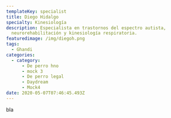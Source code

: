```yaml
---
templateKey: specialist
title: Diego Hidalgo
specialty: Kinesiología
description: Especialista en trastornos del espectro autista,
  neurorehabilitación y kinesiología respiratoria.
featuredimage: /img/diegoh.png
tags:
  - Ghandi
categories:
  - category:
      - De perro hno
      - mock 3
      - De perro legal
      - Daydream
      - Mock4
date: 2020-05-07T07:46:45.493Z
---
```

bla